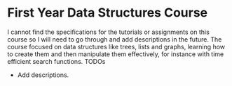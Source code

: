 # First Year Data Structures Course
I cannot find the specifications for the tutorials or assignments on this course so I will need to go through and add descriptions in the future.
The course focused on data structures like trees, lists and graphs, learning how to create them and then manipulate them effectively, for instance with time efficient search functions.
TODOs
* Add descriptions.
